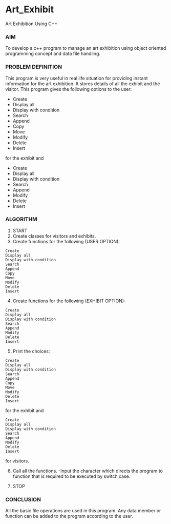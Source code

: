 # Art_Exhibit
Art Exhibition Using C++

### AIM

To develop a c++ program to manage an art exhibition using object oriented programming concept and data file handling.

### PROBLEM DEFINITION

This program is very useful in real life situation for providing instant information for the art exhibition. It stores details of all the exhibit and the visitor.
This program gives the following options to the user:
+ Create 
+ Display all
+	Display with condition
+	Search
+	Append
+	Copy
+	Move
+	Modify
+	Delete
+	Insert

for the exhibit and
+	Create
+	Display all
+	Display with condition
+	Search
+	Append
+	Modify
+	Delete
+	Insert

### ALGORITHM

1. START
2. Create classes for visitors and exhibits.
3. Create functions for the following (USER OPTION):
```
Create 
Display all
Display with condition
Search
Append
Copy
Move
Modify
Delete
Insert
```
4. Create functions for the following (EXHIBIT OPTION):
```
Create 
Display all
Display with condition
Search
Append
Modify
Delete
Insert
```

5. Print the choices:
```
Create 
Display all
Display with condition
Search
Append
Copy
Move
Modify
Delete
Insert
```
for the exhibit 
and
```
Create 
Display all
Display with condition
Search
Append
Modify
Delete
Insert
```
for visitors. 

6. Call all the functions.
-Input the character which directs the program to function that is required to be executed by switch case.

7. STOP

### CONCLUSION

All the basic file operations are used in this program. Any data member or function can be added to the program according to the user.


